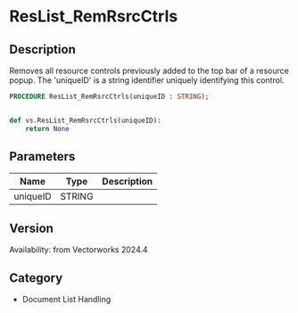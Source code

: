 # ResList_RemRsrcCtrls

## Description
Removes all resource controls previously added to the top bar of a resource popup. The 'uniqueID' is a string identifier uniquely identifying this control.

```pascal
PROCEDURE ResList_RemRsrcCtrls(uniqueID : STRING);
```

```python

def vs.ResList_RemRsrcCtrls(uniqueID):
    return None
```

## Parameters
|Name|Type|Description|
|---|---|---|
|uniqueID|STRING||

## Version
Availability: from Vectorworks 2024.4
## Category
* Document List Handling

